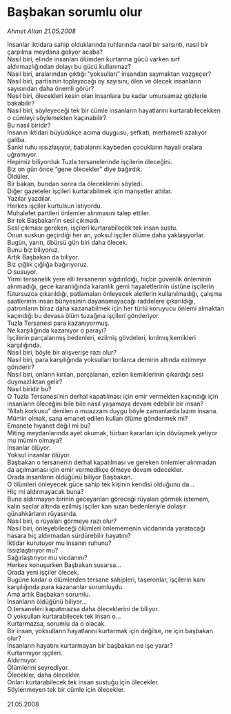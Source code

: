 # Başbakan sorumlu olur

*Ahmet Altan 21.05.2008*

<div class="taraf_structure_2col_1zq">
<div class="margen_n">



 <p>İnsanlar iktidara sahip olduklarında ruhlarında nasıl bir sarsıntı, nasıl bir çarpılma meydana geliyor acaba?<br/>
Nasıl biri, elinde insanları ölümden kurtarma gücü varken sırf aldırmazlığından dolayı bu gücü kullanmaz?<br/>
Nasıl biri, aralarından çıktığı “yoksulları” insandan saymaktan vazgeçer?<br/>
Nasıl biri, partisinin toplayacağı oy sayısını, ölen ve ölecek insanların sayısından daha önemli görür?<br/>
Nasıl biri, ölecekleri kesin olan insanlara bu kadar umursamaz gözlerle bakabilir?<br/>
Nasıl biri, söyleyeceği tek bir cümle insanların hayatlarını kurtarabilecekken o cümleyi söylemekten kaçınabilir?<br/>
Bu nasıl biridir?<br/>
İnsanın iktidarı büyüdükçe acıma duygusu, şefkati, merhameti azalıyor galiba.<br/>
Sanki ruhu ıssızlaşıyor, babalarını kaybeden çocukların hayali oralara uğramıyor.<br/>
Hepimiz biliyorduk Tuzla tersanelerinde işçilerin öleceğini.<br/>
Biz on gün önce “gene ölecekler” diye bağırdık.<br/>
Öldüler.<br/>
Bir bakan, bundan sonra da öleceklerini söyledi.<br/>
Diğer gazeteler işçileri kurtarabilmek için manşetler attılar.<br/>
Yazılar yazdılar.<br/>
Herkes işçiler kurtulsun istiyordu.<br/>
Muhalefet partileri önlemler alınmasını talep ettiler.<br/>
Bir tek Başbakan’ın sesi çıkmadı.<br/>
Sesi çıkması gereken, işçileri kurtarabilecek tek insan sustu.<br/>
Onun suskun geçirdiği her an, yoksul işçiler ölüme daha yaklaşıyorlar.<br/>
Bugün, yarın, öbürsü gün biri daha ölecek.<br/>
Bunu biz biliyoruz.<br/>
Artık Başbakan da biliyor.<br/>
Biz çığlık çığlığa bağırıyoruz.<br/>
O susuyor.<br/>
Yirmi tersanelik yere elli tersanenin sığdırıldığı, hiçbir güvenlik önleminin alınmadığı, gece karanlığında karanlık gemi hayaletlerinin üstüne işçilerin fütursuzca çıkarıldığı, patlamaları önleyecek aletlerin kullanılmadığı, çalışma saatlerinin insan bünyesinin dayanamayacağı raddelere çıkarıldığı, patronların biraz daha kazanabilmek için her türlü koruyucu önlemi almaktan kaçındığı bu devasa ölüm tuzağına işçileri gönderiyor.<br/>
Tuzla Tersanesi para kazanıyormuş.<br/>
Ne karşılığında kazanıyor o parayı?<br/>
İşçilerin parçalanmış bedenleri, ezilmiş gövdeleri, kırılmış kemikleri karşılığında.<br/>
Nasıl biri, böyle bir alışverişe razı olur?<br/>
Nasıl biri, para karşılığında yoksulları tonlarca demirin altında ezilmeye gönderir?<br/>
Nasıl biri, onların kırılan, parçalanan, ezilen kemiklerinin çıkardığı sesi duymazlıktan gelir?<br/>
Nasıl biridir bu?<br/>
O Tuzla Tersanesi’nin derhal kapatılması için emir vermekten kaçındığı için insanların öleceğini bile bile nasıl yaşamaya devam edebilir bir insan?<br/>
“Allah korkusu” denilen o muazzam duygu böyle zamanlarda lazım insana.<br/>
Mümin olmak, sana emanet edilen kulları ölüme göndermek mi?<br/>
Emanete hıyanet değil mi bu?<br/>
Miting meydanlarında ayet okumak, türban kararları için dövüşmek yetiyor mu mümin olmaya?<br/>
İnsanlar ölüyor.<br/>
Yoksul insanlar ölüyor.<br/>
Başbakan o tersanenin derhal kapatılması ve gereken önlemler alınmadan da açılmaması için emir vermedikçe ölmeye devam edecekler.<br/>
Orada insanların öldüğünü biliyor Başbakan.<br/>
O ölümleri önleyecek güce sahip tek kişinin kendisi olduğunu da...<br/>
Hiç mi aldırmayacak buna?<br/>
Buna aldırmayan birinin geceyarıları göreceği rüyaları görmek istemem, kalın saclar altında ezilmiş işçiler kan sızan bedenleriyle dolaşır günahkârların rüyasında.<br/>
Nasıl biri, o rüyaları görmeye razı olur?<br/>
Nasıl biri, önleyebileceği ölümleri önlememenin vicdanında yaratacağı hasara hiç aldırmadan sürdürebilir hayatını?<br/>
İktidar kurutuyor mu insanın ruhunu?<br/>
Issızlaştırıyor mu?<br/>
Sağırlaştırıyor mu vicdanını?<br/>
Herkes konuşurken Başbakan susarsa...<br/>
Orada yeni işçiler ölecek.<br/>
Bugüne kadar o ölümlerden tersane sahipleri, taşeronlar, işçilerin kanı karşılığında para kazananlar sorumluydu.<br/>
Ama artık Başbakan sorumlu.<br/>
İnsanların öldüğünü biliyor...<br/>
O tersaneleri kapatmazsa daha öleceklerini de biliyor.<br/>
O yoksulları kurtarabilecek tek insan o...<br/>
Kurtarmazsa, sorumlu da o olacak.<br/>
Bir insan, yoksulların hayatlarını kurtarmak için değilse, ne için başbakan olur?<br/>
İnsanların hayatını kurtarmayan bir başbakan ne işe yarar?<br/>
Kurtarmıyor işçileri.<br/>
Aldırmıyor.<br/>
Ölümlerini seyrediyor.<br/>
Ölecekler, daha ölecekler.<br/>
Onları kurtarabilecek tek insan sustuğu için ölecekler.<br/>
Söylenmeyen tek bir cümle için ölecekler.<br/>
<br/>
21.05.2008</p>
<br/>
<br/>
<br/>



<br/>


<div id="taraf_not">
</div>

</div>


</div>
